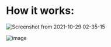 # How it works:


![Screenshot from 2021-10-29 02-35-15](https://user-images.githubusercontent.com/70713060/139351216-567fccbf-9954-4ea4-a070-cbdc44a72bae.png)

![image](https://user-images.githubusercontent.com/70713060/139407136-8bfaee7f-b690-40a4-aa56-9a8dc354fc93.png)

